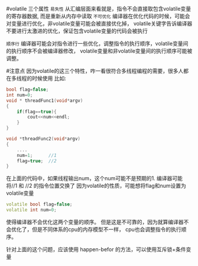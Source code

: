 #volatile 三个属性
`易失性`
    从汇编层面来看就是，指令不会直接取包含volatile变量的寄存器数据,
    而是重新从内存中读取
`不可优化`
    编译器在优化代码的时候，可能会对变量进行优化，非volatile变量可能会被直接优化掉，
    volatile关键字告诉编译器不要进行太激进的优化，保证包含volatile变量的代码会被执行

`顺序行`
    编译器可能会对指令进行一些优化，调整指令的执行顺序，volatile变量间的执行顺序不会被编译器修改，
    volatile变量和非volatile变量间的执行顺序可能被调整。

#注意点
    因为volatile的这三个特性，咋一看很符合多线程编程的需要，很多人都在多线程的时候使用
    比如:
    
```cpp
bool flag=false;
int num=0;
void * threadFunc1(void*argv)
{
    if(flag==true){
        cout<<num<<endl;
    }
}

void *threadFunc2(void*argv)
{
    ....
    num=1;      //1  
    flag=true;  //2
}
```
在上面的代码中，如果线程输出num，这个num可能不是预期的1.
编译器可能将//1 和 //2 的指令位置交换了
因为volatile的性质，可能想将flag和num设置为volatile变量

```cpp
volatile bool flag=false;
volatile int num=0;
```
使得编译器不会优化这两个变量的顺序。
但是这是不可靠的，因为就算编译器不会优化了，但是不同体系的cpu的内存模型不一样，
cpu也会调整指令的执行顺序。

针对上面的这个问题，应该使用 happen-befor 的方法，可以使用互斥锁+条件变量

